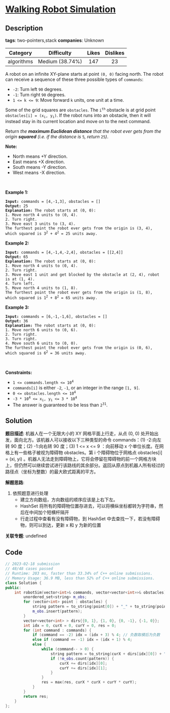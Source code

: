 # [Walking Robot Simulation](https://leetcode.com/problems/walking-robot-simulation/description/)

## Description

**tags**: two-pointers,stack
**companies**: Unknown

|  Category  |   Difficulty    | Likes | Dislikes |
| :--------: | :-------------: | :---: | :------: |
| algorithms | Medium (38.74%) |  147  |    23    |

<p>A robot on an infinite XY-plane starts at point <code>(0, 0)</code> facing north. The robot can receive a sequence of these three possible types of <code>commands</code>:</p>

<ul>
  <li><code>-2</code>: Turn left <code>90</code> degrees.</li>
  <li><code>-1</code>: Turn right <code>90</code> degrees.</li>
  <li><code>1 &lt;= k &lt;= 9</code>: Move forward <code>k</code> units, one unit at a time.</li>
</ul>

<p>Some of the grid squares are <code>obstacles</code>. The <code>i<sup>th</sup></code> obstacle is at grid point <code>obstacles[i] = (x<sub>i</sub>, y<sub>i</sub>)</code>. If the robot runs into an obstacle, then it will instead stay in its current location and move on to the next command.</p>

<p>Return <em>the <strong>maximum Euclidean distance</strong> that the robot ever gets from the origin <strong>squared</strong> (i.e. if the distance is </em><code>5</code><em>, return </em><code>25</code><em>)</em>.</p>

<p><strong>Note:</strong></p>

<ul>
  <li>North means +Y direction.</li>
  <li>East means +X direction.</li>
  <li>South means -Y direction.</li>
  <li>West means -X direction.</li>
</ul>

<p>&nbsp;</p>
<p><strong class="example">Example 1:</strong></p>

<pre><code><strong>Input:</strong> commands = [4,-1,3], obstacles = []
<strong>Output:</strong> 25
<strong>Explanation:</strong> The robot starts at (0, 0):
1. Move north 4 units to (0, 4).
2. Turn right.
3. Move east 3 units to (3, 4).
The furthest point the robot ever gets from the origin is (3, 4), which squared is 3<sup>2</sup> + 4<sup>2</sup> = 25 units away.</code></pre>

<p><strong class="example">Example 2:</strong></p>

<pre><code><strong>Input:</strong> commands = [4,-1,4,-2,4], obstacles = [[2,4]]
<strong>Output:</strong> 65
<strong>Explanation:</strong> The robot starts at (0, 0):
1. Move north 4 units to (0, 4).
2. Turn right.
3. Move east 1 unit and get blocked by the obstacle at (2, 4), robot is at (1, 4).
4. Turn left.
5. Move north 4 units to (1, 8).
The furthest point the robot ever gets from the origin is (1, 8), which squared is 1<sup>2</sup> + 8<sup>2</sup> = 65 units away.</code></pre>

<p><strong class="example">Example 3:</strong></p>

<pre><code><strong>Input:</strong> commands = [6,-1,-1,6], obstacles = []
<strong>Output:</strong> 36
<strong>Explanation:</strong> The robot starts at (0, 0):
1. Move north 6 units to (0, 6).
2. Turn right.
3. Turn right.
4. Move south 6 units to (0, 0).
The furthest point the robot ever gets from the origin is (0, 6), which squared is 6<sup>2</sup> = 36 units away.</code></pre>

<p>&nbsp;</p>
<p><strong>Constraints:</strong></p>

<ul>
  <li><code>1 &lt;= commands.length &lt;= 10<sup>4</sup></code></li>
  <li><code>commands[i]</code> is either <code>-2</code>, <code>-1</code>, or an integer in the range <code>[1, 9]</code>.</li>
  <li><code>0 &lt;= obstacles.length &lt;= 10<sup>4</sup></code></li>
  <li><code>-3 * 10<sup>4</sup> &lt;= x<sub>i</sub>, y<sub>i</sub> &lt;= 3 * 10<sup>4</sup></code></li>
  <li>The answer is guaranteed to be less than <code>2<sup>31</sup></code>.</li>
</ul>

## Solution

**题目描述**: 机器人在一个无限大小的 XY 网格平面上行走，从点 (0, 0) 处开始出发，面向北方。该机器人可以接收以下三种类型的命令 commands：(1) -2:向左转 90 度；(2) -1:向右转 90 度；(3) 1 <= x <= 9 ：向前移动 x 个单位长度。在网格上有一些格子被视为障碍物 obstacles。第 i 个障碍物位于网格点 obstacles[i] = (xi, yi) 。机器人无法走到障碍物上，它将会停留在障碍物的前一个网格方块上，但仍然可以继续尝试进行该路线的其余部分。返回从原点到机器人所有经过的路径点（坐标为整数）的最大欧式距离的平方。

**解题思路**:

1. 依照题意进行处理
   - 建立方向数组，方向数组的顺序应该是上右下左。
   - HashSet 将所有的障碍物位置存进去，可以将横纵坐标都转为字符串，然后在中间加个短横杆隔开
   - 行走过程中查看有没有障碍物，到 HashSet 中去查找一下，若没有障碍物，则可以到达，更新 x 和 y 为新的位置

**关联专题**: undefined

## Code

```cpp
// 2023-02-18 submission
// 48/48 cases passed
// Runtime: 203 ms, faster than 33.34% of C++ online submissions.
// Memory Usage: 36.9 MB, less than 52% of C++ online submissions.
class Solution {
public:
    int robotSim(vector<int>& commands, vector<vector<int>>& obstacles) {
        unordered_set<string> m_obs;
        for (vector<int> point : obstacles) {
            string pattern = to_string(point[0]) + "_" + to_string(point[1]);
            m_obs.insert(pattern);
        }
        vector<vector<int> > dirs{{0, 1}, {1, 0}, {0, -1}, {-1, 0}};
        int idx = 0, curX = 0, curY = 0, res = 0;
        for (int command : commands) {
            if (command == -2) idx = (idx + 3) % 4; // 负数取模后为负数
            else if (command == -1) idx = (idx + 1) % 4;
            else {
                while (command-- > 0) {
                    string pattern = to_string(curX + dirs[idx][0]) + "_" + to_string(curY + dirs[idx][1]);
                    if (!m_obs.count(pattern)) {
                        curX += dirs[idx][0];
                        curY += dirs[idx][1];
                    }
                }
                res = max(res, curX * curX + curY * curY);
            }
        }
        return res;
    }
};
```
